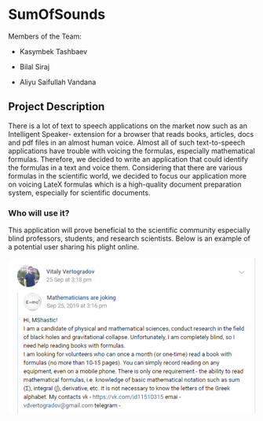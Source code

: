 # SumOfSounds

Members of the Team:

* Kasymbek Tashbaev

* Bilal Siraj

* Aliyu Saifullah Vandana

## Project Description

There is a lot of text to speech applications on the market now such as an Intelligent Speaker- extension for a browser that reads books, articles, docs and pdf files in an almost human voice. Almost all of such text-to-speech applications have trouble with voicing the formulas, especially mathematical formulas. Therefore, we decided to write an application that could identify the formulas in a text and voice them. Considering that there are various formulas in the scientific world, we decided to focus our application more on voicing LateX formulas which is a high-quality document preparation system, especially for scientific documents.

### Who will use it?

This application will prove beneficial to the scientific community especially blind professors, students, and research scientists. Below is an example of a potential user sharing his plight online.

![Image of Professor's Post](https://github.com/bllsrj/sumOfSounds/blob/master/conception.png)
